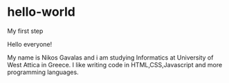 # hello-world
My first step

Hello everyone!

My name is Nikos Gavalas and i am studying Informatics at University of West Attica in Greece.
I like writing code in HTML,CSS,Javascript and more programming languages.

